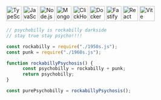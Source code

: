 <p align="left">
  <img src="https://cdn.jsdelivr.net/gh/devicons/devicon/icons/typescript/typescript-original.svg" alt="TypeScript" width="40" height="40"/>
  <img src="https://cdn.jsdelivr.net/gh/devicons/devicon/icons/javascript/javascript-original.svg" alt="JavaScript" width="40" height="40"/>
  <img src="https://cdn.jsdelivr.net/gh/devicons/devicon/icons/nodejs/nodejs-original.svg" alt="Node.js" width="40" height="40"/>
  <img src="https://cdn.jsdelivr.net/gh/devicons/devicon/icons/mongodb/mongodb-original.svg" alt="MongoDB" width="40" height="40"/>
  <img src="https://avatars.githubusercontent.com/u/20832685?s=200&v=4" alt="ClickHouse" width="40" height="40"/>
  <img src="https://cdn.jsdelivr.net/gh/devicons/devicon/icons/docker/docker-original.svg" alt="Docker" width="40" height="40"/>
  <img src="https://www.fastify.io/images/fastify-logo-bp.svg" alt="Fastify" width="40" height="40"/>
  <img src="https://cdn.jsdelivr.net/gh/devicons/devicon/icons/react/react-original.svg" alt="React" width="40" height="40"/>
  <img src="https://vitejs.dev/logo.svg" alt="Vite" width="40" height="40"/>
</p>

```javascript
// psychobilly is rockabilly darkside
// stay true stay psycho!!!!

const rockabilly = require("./1950s.js");
const punk = require("./1960s.js");

function rockabillyPsychosis() {
      const psychobilly = rockabilly + punk;
      return psychobilly;
}

const purePsychobilly = rockabillyPsychosis();
```
